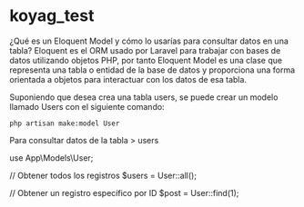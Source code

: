 # koyag_test
¿Qué es un Eloquent Model y cómo lo usarías para consultar datos en una tabla?
Eloquent es el ORM usado por Laravel para trabajar con bases de datos utilizando objetos PHP, por tanto Eloquent Model es una clase que representa una tabla o entidad de la base de datos y proporciona una forma orientada a objetos para interactuar con los datos de esa tabla.

Suponiendo que desea crea una tabla users, se puede crear un modelo llamado Users con el siguiente comando:

```
php artisan make:model User
```
Para consultar datos de la tabla > users

use App\Models\User;

// Obtener todos los registros
$users = User::all();

// Obtener un registro específico por ID
$post = User::find(1);